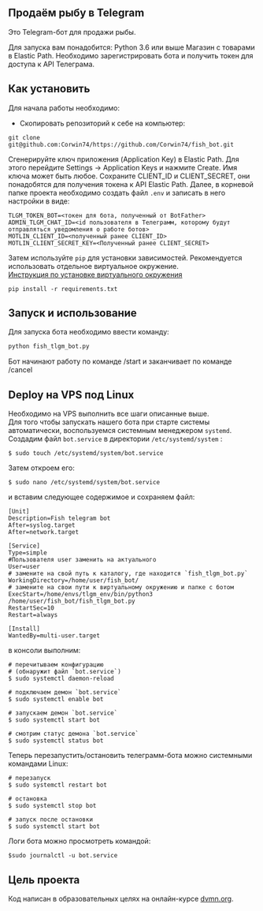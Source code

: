 ## Продаём рыбу в Telegram

Это Telegram-бот для продажи рыбы.

Для запуска вам понадобится:
    Python 3.6 или выше
    Магазин с товарами в Elastic Path. 
Необходимо зарегистрировать бота и получить токен для доступа к API Телеграма. 
    
## Как установить
Для начала работы необходимо:
- Скопировать репозиторий к себе на компьютер:
```
git clone git@github.com:Corwin74/https://github.com/Corwin74/fish_bot.git
```
Сгенерируйте ключ приложения (Application Key) в Elastic Path. Для этого перейдите Settings → Application Keys и нажмите Create. Имя ключа может быть любое. Сохраните CLIENT_ID и CLIENT_SECRET, они понадобятся для получения токена к API Elastic Path.
Далее, в корневой папке проекта необходимо создать файл `.env` и записать в него настройки в виде:
```
TLGM_TOKEN_BOT=<токен для бота, полученный от BotFather>
ADMIN_TLGM_CHAT_ID=<id пользователя в Телеграмм, которому будут отправляться уведомления о работе ботов>
MOTLIN_CLIENT_ID=<полученный ранее CLIENT_ID>
MOTLIN_CLIENT_SECRET_KEY=<Полученный ранее CLIENT_SECRET>
```
Затем используйте `pip` для установки зависимостей. Рекомендуется использовать отдельное виртуальное окружение.  
[Инструкция по установке виртуального окружения](https://dvmn.org/encyclopedia/pip/pip_virtualenv/)

```
pip install -r requirements.txt
```
## Запуск и использование
Для запуска бота необходимо ввести команду:
```sh
python fish_tlgm_bot.py
```
Бот начинают работу по команде /start и заканчивает по команде /cancel
## Deploy на VPS под Linux
Необходимо на VPS выполнить все шаги описанные выше.  
Для того чтобы запускать нашего бота при старте системы автоматически, воспользуемся системным менеджером `systemd`.
Создадим файл `bot.service` в директории `/etc/systemd/system` :
```
$ sudo touch /etc/systemd/system/bot.service
```
Затем откроем его:
```
$ sudo nano /etc/systemd/system/bot.service
```
и вставим следующее содержимое и сохраняем файл:
```
[Unit]
Description=Fish telegram bot
After=syslog.target
After=network.target

[Service]
Type=simple
#Пользователя user заменить на актуального
User=user
# замените на свой путь к каталогу, где находится `fish_tlgm_bot.py`
WorkingDirectory=/home/user/fish_bot/
# замените на свои пути к виртуальному окружению и папке с ботом
ExecStart=/home/envs/tlgm_env/bin/python3 /home/user/fish_bot/fish_tlgm_bot.py
RestartSec=10
Restart=always

[Install]
WantedBy=multi-user.target
```
в консоли выполним:
```
# перечитываем конфигурацию 
# (обнаружит файл `bot.service`)
$ sudo systemctl daemon-reload

# подключаем демон `bot.service`
$ sudo systemctl enable bot

# запускаем демон `bot.service`
$ sudo systemctl start bot

# смотрим статус демона `bot.service`
$ sudo systemctl status bot
```
Теперь перезапустить/остановить телеграмм-бота можно системными командами Linux:
```
# перезапуск
$ sudo systemctl restart bot

# остановка
$ sudo systemctl stop bot

# запуск после остановки
$ sudo systemctl start bot
```
Логи бота можно просмотреть командой:
```
$sudo journalctl -u bot.service
```
## Цель проекта
Код написан в образовательных целях на онлайн-курсе [dvmn.org](https://dvmn.org/).
